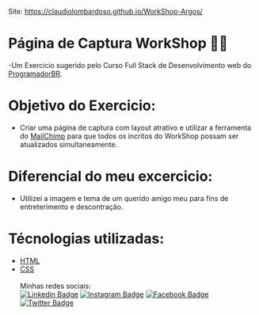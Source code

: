 Site: https://claudiolombardoso.github.io/WorkShop-Argos/

# Página de Captura WorkShop 👨‍⚕️
-Um Exercicio sugerido pelo Curso Full Stack de Desenvolvimento web do [ProgramadorBR](https://programadorbr.com).
# Objetivo do Exercicio:
- Criar uma página de captura com layout atrativo e utilizar a ferramenta do [MailChimp](https://mailchimp.com/pt-br/grow-with-mailchimp/?gclid=CjwKCAjwu_mSBhAYEiwA5BBmfxTEAOpoevs2XaJMXA9zYNDOflfDgkTatjTSAIMbuCI6VNVGV3RMKhoCM6wQAvD_BwE&gclsrc=aw.ds) para que todos os incritos do WorkShop possam ser atualizados simultaneamente.
# Diferencial do meu excercicio:
- Utilizei a imagem e tema de um querido amigo meu para fins de entreterimento e descontração.
# Técnologias utilizadas:
- [HTML](https://developer.mozilla.org/pt-BR/docs/Web/HTML)
- [CSS](https://developer.mozilla.org/pt-BR/docs/Web/CSS)<br><br>
Minhas redes sociais: <br>
[![Linkedin Badge](https://img.shields.io/badge/-LinkedIn-0e76a8?style=white-square&logo=Linkedin&logoColor=white&link=https://www.linkedin.com/in/claudio-lombardoso-65a6b6200/)](https://www.linkedin.com/in/claudio-lombardoso-65a6b6200/)
[![Instagram Badge](https://img.shields.io/badge/-Instagram-3f729b?style=white-square&labelColor=E2E2E2&logo=instagram&logoColor=blue&link=https://www.instagram.com/claudiolombardoso/)](https://www.instagram.com/claudiolombardoso/) 
[![Facebook Badge](https://img.shields.io/badge/-Facebook-4e71ba?style=white-square&logo=facebook&logoColor=white&link=https://web.facebook.com/claudio.lombardoso)](https://web.facebook.com/claudio.lombardoso)
[![Twitter Badge](https://img.shields.io/badge/-Twitter-26a7de?style=white-square&labelColor=E2E2E2&logo=twitter&logoColor=blue&link=https://twitter.com/CLombardoso)](https://twitter.com/CLombardoso)
